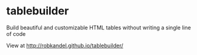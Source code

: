 # tablebuilder
Build beautiful and customizable HTML tables without writing a single line of code

View at <a href="http://robkandel.github.io/tablebuilder/">http://robkandel.github.io/tablebuilder/</a>
